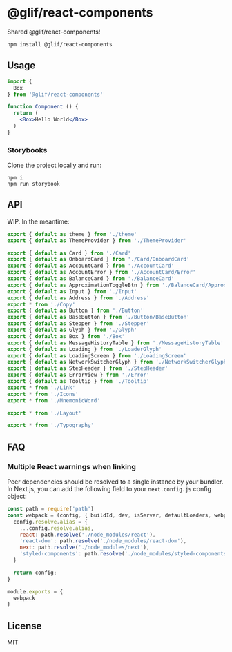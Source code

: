 # @glif/react-components

Shared @glif/react-components!

```
npm install @glif/react-components
```

## Usage

``` jsx
import {
  Box
} from '@glif/react-components'

function Component () {
  return (
    <Box>Hello World</Box>
  )
}
```

### Storybooks

Clone the project locally and run:

```
npm i
npm run storybook
```

## API

WIP.  In the meantime:

```js
export { default as theme } from './theme'
export { default as ThemeProvider } from './ThemeProvider'

export { default as Card } from './Card'
export { default as OnboardCard } from './Card/OnboardCard'
export { default as AccountCard } from './AccountCard'
export { default as AccountError } from './AccountCard/Error'
export { default as BalanceCard } from './BalanceCard'
export { default as ApproximationToggleBtn } from './BalanceCard/ApproximationToggleBtn'
export { default as Input } from './Input'
export { default as Address } from './Address'
export * from './Copy'
export { default as Button } from './Button'
export { default as BaseButton } from './Button/BaseButton'
export { default as Stepper } from './Stepper'
export { default as Glyph } from './Glyph'
export { default as Box } from './Box'
export { default as MessageHistoryTable } from './MessageHistoryTable'
export { default as Loading } from './LoaderGlyph'
export { default as LoadingScreen } from './LoadingScreen'
export { default as NetworkSwitcherGlyph } from './NetworkSwitcherGlyph'
export { default as StepHeader } from './StepHeader'
export { default as ErrorView } from './Error'
export { default as Tooltip } from './Tooltip'
export * from './Link'
export * from './Icons'
export * from './MnemonicWord'

export * from './Layout'

export * from './Typography'
```

## FAQ

### Multiple React warnings when linking

Peer dependencies should be resolved to a single instance by your bundler.  In Next.js, you can add the following field to your `next.config.js` config object:

```js
const path = require('path')
const webpack = (config, { buildId, dev, isServer, defaultLoaders, webpack }) => {
  config.resolve.alias = {
    ...config.resolve.alias,
    react: path.resolve('./node_modules/react'),
    'react-dom': path.resolve('./node_modules/react-dom'),
    next: path.resolve('./node_modules/next'),
    'styled-components': path.resolve('./node_modules/styled-components')
  }

  return config;
}

module.exports = {
  webpack
}
```

## License

MIT

